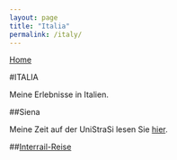 ```yaml
---
layout: page
title: "Italia"
permalink: /italy/
---
```


[Home](https://stu230485.github.io/pages/)

#ITALIA

Meine Erlebnisse in Italien.

##Siena

Meine Zeit auf der UniStraSi lesen Sie [hier](/unistrasi.md).

##[Interrail-Reise](/interrail.md)
